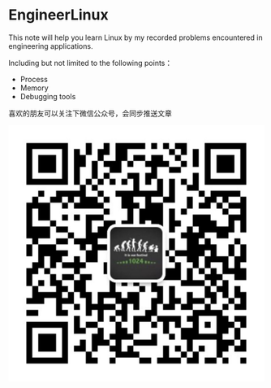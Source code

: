 # EngineerLinux
This note will help you learn Linux by my recorded problems encountered in engineering applications.

Including but not limited to the following points：

- Process
- Memory
- Debugging tools

喜欢的朋友可以关注下微信公众号，会同步推送文章

![Image text](./img-storage/qrcode_for_gh_615fc73923c4_1280.jpg)
